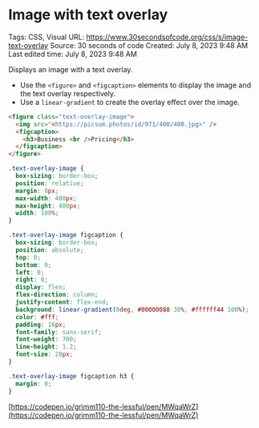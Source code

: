 # Image with text overlay

Tags: CSS, Visual
URL: https://www.30secondsofcode.org/css/s/image-text-overlay
Source: 30 seconds of code
Created: July 8, 2023 9:48 AM
Last edited time: July 8, 2023 9:48 AM

Displays an image with a text overlay.

- Use the `<figure>` and `<figcaption>` elements to display the image and the text overlay respectively.
- Use a `linear-gradient` to create the overlay effect over the image.

```html
<figure class="text-overlay-image">
  <img src="<https://picsum.photos/id/971/400/400.jpg>" />
  <figcaption>
    <h3>Business <br />Pricing</h3>
  </figcaption>
</figure>
```

```css
.text-overlay-image {
  box-sizing: border-box;
  position: relative;
  margin: 8px;
  max-width: 400px;
  max-height: 400px;
  width: 100%;
}

.text-overlay-image figcaption {
  box-sizing: border-box;
  position: absolute;
  top: 0;
  bottom: 0;
  left: 0;
  right: 0;
  display: flex;
  flex-direction: column;
  justify-content: flex-end;
  background: linear-gradient(0deg, #00000088 30%, #ffffff44 100%);
  color: #fff;
  padding: 16px;
  font-family: sans-serif;
  font-weight: 700;
  line-height: 1.2;
  font-size: 28px;
}

.text-overlay-image figcaption h3 {
  margin: 0;
}
```

[https://codepen.io/grimm110-the-lessful/pen/MWqaWrZ](https://codepen.io/grimm110-the-lessful/pen/MWqaWrZ)